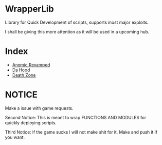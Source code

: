 <!-- #region // WrapperLib-->
# WrapperLib
Library for Quick Development of scripts, supports most major exploits.

I shall be giving this more attention as it will be used in a upcoming hub. 
<!-- #endregion -->

<!-- #region // Index-->
# Index
- [Anomic Revamped](games/anomic-revamp)
- [Da Hood](games/da-hood)
- [Death Zone](games/death-zone)
<!-- #endregion -->

<!-- #region // Notice -->
# NOTICE
Make a issue with game requests. 

Second Notice: This is meant to wrap FUNCTIONS AND MODULES for quickly deploying scripts. 

Third Notice: If the game sucks I will not make shit for it. Make and push it if you want. 
<!-- #endregion -->
